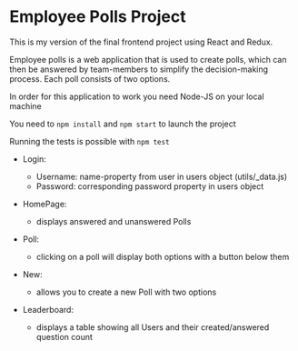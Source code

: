 # Employee Polls Project

This is my version of the final frontend project using React and Redux.

Employee polls is a web application that is used to create polls, which can then be answered by team-members to simplify the decision-making process. Each poll consists of two options.

In order for this application to work you need Node-JS on your local machine

You need to `npm install` and `npm start` to launch the project

Running the tests is possible with `npm test`

- Login:
    - Username: name-property from user in users object (utils/_data.js)
    - Password: corresponding password property in users object

- HomePage:
    - displays answered and unanswered Polls

- Poll:
    - clicking on a poll will display both options with a button below them

- New:
    - allows you to create a new Poll with two options

- Leaderboard:
    - displays a table showing all Users and their created/answered question count

